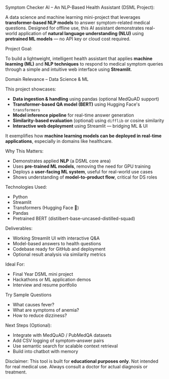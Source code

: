  Symptom Checker AI – An NLP-Based Health Assistant (DSML Project):

A data science and machine learning mini-project that leverages **transformer-based NLP models** to answer symptom-related medical questions. Designed for offline use, this AI assistant demonstrates real-world application of **natural language understanding (NLU)** using **pretrained ML models** — no API key or cloud cost required.

Project Goal:

To build a lightweight, intelligent health assistant that applies **machine learning (ML)** and **NLP techniques** to respond to medical symptom queries through a simple and intuitive web interface using **Streamlit**.

 Domain Relevance – Data Science & ML

This project showcases:
- **Data ingestion & handling** using pandas (optional MedQuAD support)
- **Transformer-based QA model (BERT)** using Hugging Face's `transformers`
- **Model inference pipeline** for real-time answer generation
- **Similarity-based evaluation** (optional) using `difflib` or cosine similarity
- **Interactive web deployment** using Streamlit — bridging ML & UI

It exemplifies how **machine learning models can be deployed in real-time applications**, especially in domains like healthcare.

 Why This Matters:

- Demonstrates applied **NLP** (a DSML core area)
- Uses **pre-trained ML models**, removing the need for GPU training
- Deploys a **user-facing ML system**, useful for real-world use cases
- Shows understanding of **model-to-product flow**, critical for DS roles

 Technologies Used:

- Python 
- Streamlit 
- Transformers (Hugging Face 🤗)
- Pandas
- Pretrained BERT (distilbert-base-uncased-distilled-squad)

 Deliverables:

- Working Streamlit UI with interactive Q&A
- Model-based answers to health questions
- Codebase ready for GitHub and deployment
- Optional result analysis via similarity metrics

 Ideal For:

- Final Year DSML mini project
- Hackathons or ML application demos
- Interview and resume portfolio

 Try Sample Questions
- What causes fever?
- What are symptoms of anemia?
- How to reduce dizziness?

 Next Steps (Optional):

- Integrate with MedQuAD / PubMedQA datasets
- Add CSV logging of symptom–answer pairs
- Use semantic search for scalable context retrieval
- Build into chatbot with memory

 Disclaimer:
This tool is built for **educational purposes only**. Not intended for real medical use. Always consult a doctor for actual diagnosis or treatment.

